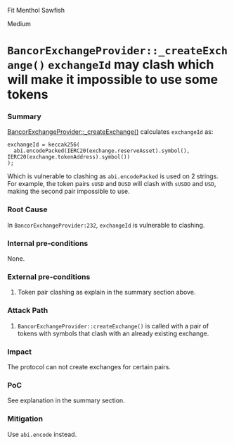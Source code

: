 Fit Menthol Sawfish

Medium

# `BancorExchangeProvider::_createExchange()` `exchangeId` may clash which will make it impossible to use some tokens

### Summary

[BancorExchangeProvider::_createExchange()](https://github.com/sherlock-audit/2024-10-mento-update/blob/main/mento-core/contracts/goodDollar/BancorExchangeProvider.sol#L232-L234) calculates `exchangeId` as:
```solidity
exchangeId = keccak256(
  abi.encodePacked(IERC20(exchange.reserveAsset).symbol(), IERC20(exchange.tokenAddress).symbol())
);
```
Which is vulnerable to clashing as `abi.encodePacked` is used on 2 strings. For example, the token pairs `sUSD` and `DUSD` will clash with `sUSDD` and `USD`, making the second pair impossible to use. 

### Root Cause

In `BancorExchangeProvider:232`, `exchangeId` is vulnerable to clashing.

### Internal pre-conditions

None.

### External pre-conditions

1. Token pair clashing as explain in the summary section above.

### Attack Path

1. `BancorExchangeProvider::createExchange()` is called with a pair of tokens with symbols that clash with an already existing exchange.

### Impact

The protocol can not create exchanges for certain pairs.

### PoC

See explanation in the summary section.

### Mitigation

Use `abi.encode` instead.
